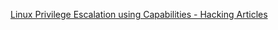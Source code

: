 
[Linux Privilege Escalation using Capabilities - Hacking Articles](https://www.hackingarticles.in/linux-privilege-escalation-using-capabilities/)


